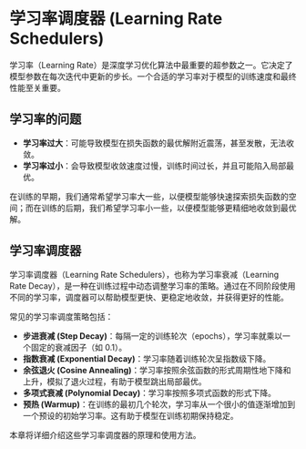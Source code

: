 # 学习率调度器 (Learning Rate Schedulers)

学习率（Learning Rate）是深度学习优化算法中最重要的超参数之一。它决定了模型参数在每次迭代中更新的步长。一个合适的学习率对于模型的训练速度和最终性能至关重要。

## 学习率的问题

- **学习率过大**：可能导致模型在损失函数的最优解附近震荡，甚至发散，无法收敛。
- **学习率过小**：会导致模型收敛速度过慢，训练时间过长，并且可能陷入局部最优。

在训练的早期，我们通常希望学习率大一些，以便模型能够快速探索损失函数的空间；而在训练的后期，我们希望学习率小一些，以便模型能够更精细地收敛到最优解。

## 学习率调度器

学习率调度器（Learning Rate Schedulers），也称为学习率衰减（Learning Rate Decay），是一种在训练过程中动态调整学习率的策略。通过在不同阶段使用不同的学习率，调度器可以帮助模型更快、更稳定地收敛，并获得更好的性能。

常见的学习率调度策略包括：

- **步进衰减 (Step Decay)**：每隔一定的训练轮次（epochs），学习率就乘以一个固定的衰减因子（如 0.1）。
- **指数衰减 (Exponential Decay)**：学习率随着训练轮次呈指数级下降。
- **余弦退火 (Cosine Annealing)**：学习率按照余弦函数的形式周期性地下降和上升，模拟了退火过程，有助于模型跳出局部最优。
- **多项式衰减 (Polynomial Decay)**：学习率按照多项式函数的形式下降。
- **预热 (Warmup)**：在训练的最初几个轮次，学习率从一个很小的值逐渐增加到一个预设的初始学习率。这有助于模型在训练初期保持稳定。

本章将详细介绍这些学习率调度器的原理和使用方法。
